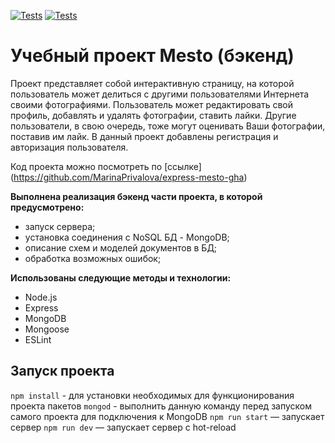 [![Tests](../../actions/workflows/tests-13-sprint.yml/badge.svg)](../../actions/workflows/tests-13-sprint.yml) [![Tests](../../actions/workflows/tests-14-sprint.yml/badge.svg)](../../actions/workflows/tests-14-sprint.yml)
#  Учебный проект Mesto (бэкенд)

Проект представляет собой интерактивную страницу, на которой пользователь может делиться с другими пользователями Интернета своими фотографиями. Пользователь может редактировать свой профиль, добавлять и удалять фотографии, ставить лайки. Другие пользователи, в свою очередь, тоже могут оценивать Ваши фотографии, поставив им лайк. В данный проект добавлены регистрация и авторизация пользователя.

Код проекта можно посмотреть по [ссылке] (https://github.com/MarinaPrivalova/express-mesto-gha)

**Выполнена реализация бэкенд части проекта, в которой предусмотрено:** 
* запуск сервера;
* установка соединения с NoSQL БД - MongoDB;
* описание схем и моделей документов в БД;
* обработка возможных ошибок;

**Использованы следующие методы и технологии:**
- Node.js
- Express
- MongoDB
- Mongoose
- ESLint
  
##  Запуск проекта

`npm install` - для установки необходимых для функционирования проекта пакетов
`mongod` - выполнить данную команду перед запуском самого проекта для подключения к MongoDB
`npm run start` — запускает сервер
`npm run dev` — запускает сервер с hot-reload
